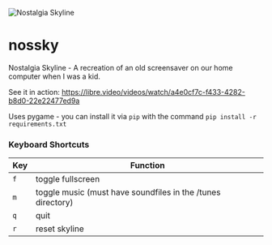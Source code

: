 ![Nostalgia Skyline](https://user-images.githubusercontent.com/811277/83960433-58f1b980-a878-11ea-8d1b-31ea9f9cb7d3.png)

# nossky
Nostalgia Skyline - A recreation of an old screensaver on our home computer when I was a kid.

See it in action: https://libre.video/videos/watch/a4e0cf7c-f433-4282-b8d0-22e22477ed9a

Uses pygame - you can install it via `pip` with the command `pip install -r requirements.txt`

### Keyboard Shortcuts
Key | Function
--- | ---
`f` | toggle fullscreen
`m` | toggle music (must have soundfiles in the /tunes directory)
`q` | quit
`r` | reset skyline
